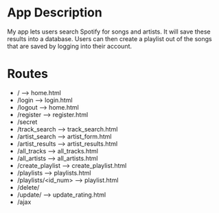 # App Description

My app lets users search Spotify for songs and artists. It will save these results into a database. Users can then create a playlist out of the songs that are saved by logging into their account.

# Routes

- / --> home.html
- /login --> login.html
- /logout --> home.html
- /register --> register.html
- /secret
- /track_search --> track_search.html
- /artist_search --> artist_form.html
- /artist_results --> artist_results.html
- /all_tracks --> all_tracks.html
- /all_artists --> all_artists.html
- /create_playlist --> create_playlist.html
- /playlists --> playlists.html
- /playlists/<id_num> --> playlist.html
- /delete/<track>
- /update/<artist> --> update_rating.html
- /ajax
